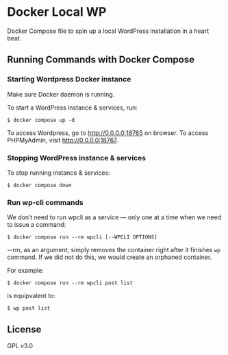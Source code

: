 # Docker Local WP

Docker Compose file to spin up a local WordPress installation in a heart beat.

## Running Commands with Docker Compose

### Starting Wordpress Docker instance

Make sure Docker daemon is running.

To start a WordPress instance & services, run:

```
$ docker compose up -d
```

To access Wordpress, go to http://0.0.0.0:18765 on browser.
To access PHPMyAdmin, visit http://0.0.0.0:18767.

### Stopping WordPress instance & services

To stop running instance & services:

```
$ docker compose down
```

### Run wp-cli commands

We don’t need to run wpcli as a service — only one at a time when we need to issue a command:

```
$ docker compose run --rm wpcli [--WPCLI OPTIONS] 
```

--rm, as an argument, simply removes the container right after it finishes `wp` command. If we did not do this, we would create an orphaned container.

For example:

```
$ docker compose run --rm wpcli post list 
```

is equipvalent to:

```
$ wp post list
```

## License
GPL v3.0
